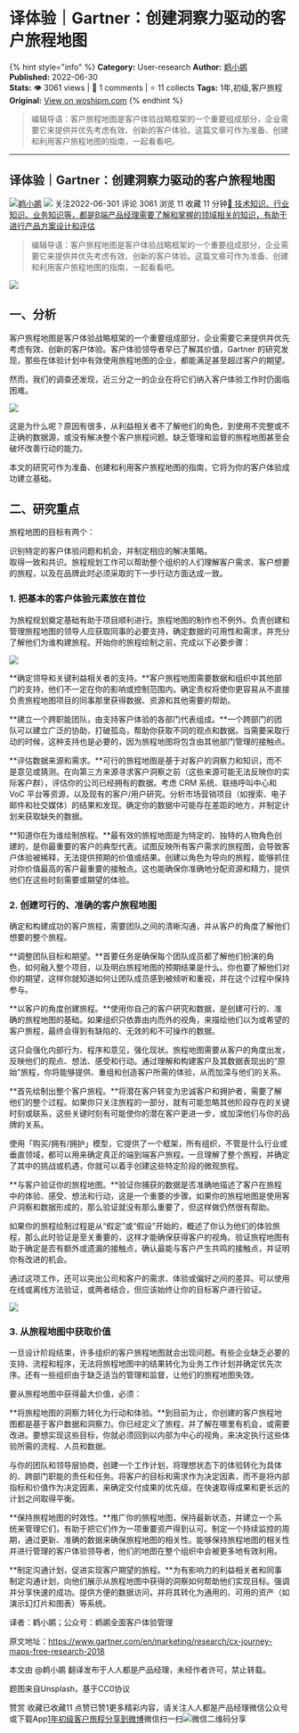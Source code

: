 # 译体验｜Gartner：创建洞察力驱动的客户旅程地图
{% hint style="info" %}
**Category:** User-research
**Author:** [鹈小鹕](https://www.woshipm.com/u/1151329)
**Published:** 2022-06-30  
**Stats:** 👁️ 3061 views | 💬 1 comments | ⭐ 11 collects
**Tags:** 1年,初级,客户旅程
**Original:** [View on woshipm.com](https://www.woshipm.com/user-research/5506470.html)
{% endhint %}
> 编辑导语：客户旅程地图是客户体验战略框架的一个重要组成部分，企业需要它来提供并优先考虑有效、创新的客户体验。这篇文章可作为准备、创建和利用客户旅程地图的指南，一起看看吧。

---

## 译体验｜Gartner：创建洞察力驱动的客户旅程地图

[![](https://image.woshipm.com/wp-files/2020/09/0wW7Dmez75yNapIBiWT8.jpg!/both/72x72)](https://www.woshipm.com/u/1151329)[鹈小鹕](https://www.woshipm.com/u/1151329) ![](https://static.woshipm.com/tag/1122_1@2x.png) 关注2022-06-301 评论 3061 浏览 11 收藏 11 分钟[🔗 技术知识、行业知识、业务知识等，都是B端产品经理需要了解和掌握的领域相关的知识，有助于进行产品方案设计和评估](https://ke.qidianla.com/courses/bcpm)

> 编辑导语：客户旅程地图是客户体验战略框架的一个重要组成部分，企业需要它来提供并优先考虑有效、创新的客户体验。这篇文章可作为准备、创建和利用客户旅程地图的指南，一起看看吧。

![](https://image.yunyingpai.com/wp/2022/06/TDOWIyF3NJpxwbimECYe.jpg)

## 一、分析

客户旅程地图是客户体验战略框架的一个重要组成部分，企业需要它来提供并优先考虑有效、创新的客户体验。客户体验领导者早已了解其价值，Gartner 的研究发现，那些在体验计划中有效使用旅程地图的企业，都能满足甚至超过客户的期望。

然而，我们的调查还发现，近三分之一的企业在将它们纳入客户体验工作时仍面临困难。

![](https://image.yunyingpai.com/wp/2022/06/CRcSTiD3fcMyLzbwlitC.png)

这是为什么呢？原因有很多，从利益相关者不了解他们的角色，到使用不完整或不正确的数据源，或没有解决整个客户旅程问题。缺乏管理和监督的旅程地图甚至会破坏改善行动的能力。

本文的研究可作为准备、创建和利用客户旅程地图的指南，它将为你的客户体验成功建立基础。

## 二、研究重点

旅程地图的目标有两个：

识别特定的客户体验问题和机会，并制定相应的解决策略。  
取得一致和共识。旅程规划工作可以帮助整个组织的人们理解客户需求、客户想要的旅程，以及在品牌此时必须采取的下一步行动方面达成一致。

### 1\. 把基本的客户体验元素放在首位

为旅程规划奠定基础有助于项目顺利进行。旅程地图的制作也不例外。负责创建和管理旅程地图的领导人应获取同事的必要支持，确定数据的可用性和需求，并充分了解他们为谁构建旅程。开始你的旅程绘制之前，完成以下必要步骤：

![](https://image.yunyingpai.com/wp/2022/06/4kBJrxf5YQ5q5ALwBrgV.png)

**确定领导和关键利益相关者的支持。**客户旅程地图需要数据和组织中其他部门的支持，他们不一定在你的影响或控制范围内。确定责权将使你更容易从不直接负责旅程地图项目的同事那里获得数据、资源和其他需要的帮助。

**建立一个跨职能团队，由支持客户体验的各部门代表组成。**一个跨部门的团队可以建立广泛的协助，打破孤岛，帮助你获取不同的观点和数据。当需要采取行动的时候，这种支持也是必要的，因为旅程地图将包含由其他部门管理的接触点。

**评估数据来源和需求。**可行的旅程地图是基于对客户的洞察力和知识，而不是意见或猜测。在向第三方来源寻求客户洞察之前（这些来源可能无法反映你的实际客户群），评估你的公司已经拥有的数据。考虑 CRM 系统、联络呼叫中心和 VoC 平台等资源，以及现有的客户/用户研究。分析市场营销项目（如搜索、电子邮件和社交媒体）的结果和发现。确定你的数据中可能存在差距的地方，并制定计划来获取缺失的数据。

**知道你在为谁绘制旅程。**最有效的旅程地图是为特定的、独特的人物角色创建的，是你最重要的客户的典型代表。试图反映所有客户需求的旅程图，会导致客户体验被稀释，无法提供预期的价值或结果。创建以角色为导向的旅程，能够抓住对你价值最高的客户最重要的接触点。这也能确保你准确地分配资源和精力，提供他们在这些时刻需要或期望的体验。

### 2\. 创建可行的、准确的客户旅程地图

确定和构建成功的客户旅程，需要团队之间的清晰沟通，并从客户的角度了解他们想要的整个旅程。

**调整团队目标和期望。**首要任务是确保每个团队成员都了解他们扮演的角色，如何融入整个项目，以及明白旅程地图的预期结果是什么。你也要了解他们对你的期望，这样你就知道如何让团队成员感到被倾听和重视，并在这个过程中保持参与。

**以客户的角度创建旅程。**使用你自己的客户研究和数据，是创建可行的、准确的旅程地图的基础。如果组织只依靠由内而外的视角，来描绘他们以为或希望的客户旅程，最终会得到有缺陷的、无效的和不可操作的数据。

这只会强化内部行为、程序和意见，强化现状。旅程地图需要从客户的角度出发，反映他们的观点、想法、感受和行动。通过理解和构建客户及其数据表现出的“原始”旅程，你将能够提供、重组和创造客户所需的体验，从而加深与他们的关系。

**首先绘制出整个客户旅程。**将潜在客户转变为忠诚客户和拥护者，需要了解他们的整个过程。如果你只关注旅程的一部分，就有可能忽略其他阶段存在的关键时刻或联系，这些关键时刻有可能使你的潜在客户更进一步，或加深他们与你的品牌的关系。

使用「购买/拥有/拥护」模型，它提供了一个框架，所有组织，不管是什么行业或垂直领域，都可以用来确定真正的端到端客户旅程。一旦理解了整个旅程，并确定了其中的挑战或机遇，你就可以着手创建这些特定阶段的微观旅程。

**与客户验证你的旅程地图。**验证你捕获的数据是否准确地描述了客户在旅程中的体验、感受、想法和行动，这是一个重要的步骤。如果你的旅程地图是使用客户洞察和数据形成的，那么验证就没有那么重要了，但这样做仍然很有帮助。

如果你的旅程绘制过程是从“假定”或“假设”开始的，概述了你认为他们的体验旅程，那么此时验证是至关重要的，这样才能确保获得客户的视角。验证旅程地图有助于确定是否有额外或遗漏的接触点，确认最能与客户产生共鸣的接触点，并证明你有改进的机会。

通过这项工作，还可以突出公司和客户的需求、体验或偏好之间的差异。可以使用在线或离线方法验证，或两者结合，但应该始终让你的目标客户进行验证。

![](https://image.yunyingpai.com/wp/2022/06/UmNE0t3FftSKbdpWVwxV.png)

### 3\. 从旅程地图中获取价值

一旦设计阶段结束，许多组织的客户旅程地图就会出现问题。有些企业缺乏必要的支持、流程和程序，无法将旅程地图中的结果转化为业务工作计划并确定优先次序。还有一些组织由于缺乏适当的管理和监督，让他们的旅程地图失效。

要从旅程地图中获得最大价值，必须：

**将旅程地图的洞察力转化为行动和体验。**到目前为止，你创建的客户旅程地图都是基于客户数据和洞察力。你已经定义了旅程，并了解在哪里有机会，或需要改进。要想实现这些目标，你就必须回到以内部为中心的视角，来决定执行这些体验所需的流程、人员和数据。

与你的团队和领导层协商，创建一个工作计划，将理想状态下的体验转化为具体的、跨部门职能的责任和任务。将客户的目标和需求作为决定因素，而不是将内部指标和价值作为决定因素，来确定交付成果的优先级。在快速取得成果和更长远的计划之间取得平衡。

**保持旅程地图的时效性。**推广你的旅程地图，保持最新状态，并建立一个系统来管理它们，有助于把它们作为一项重要资产得到认可。制定一个持续监控的周期，通过更新、准确的数据来确保旅程地图的相关性。能够保持旅程地图的相关性并进行管理的客户体验领导者，他们的地图在整个组织中会被更多地有效利用。

**制定沟通计划，促进实现客户期望的旅程。**为有影响力的利益相关者和同事制定沟通计划，向他们展示从旅程地图中获得的洞察如何帮助他们实现目标。强调并分享快速的成功。提供方便的数据访问，并将其转化为通用的、可用的资产（如演示幻灯片和图表）等系统。

译者：鹈小鹕；公众号：鹈鹕全面客户体验管理

原文地址：https://www.gartner.com/en/marketing/research/cx-journey-maps-free-research-2018

本文由 @鹈小鹕 翻译发布于人人都是产品经理，未经作者许可，禁止转载。

题图来自Unsplash，基于CC0协议

赞赏 收藏已收藏11 点赞已赞1更多精彩内容，请关注人人都是产品经理微信公众号或下载App[1年](https://www.woshipm.com/tag/1%e5%b9%b4)[初级](https://www.woshipm.com/tag/%e5%88%9d%e7%ba%a7)[客户旅程](https://www.woshipm.com/tag/%e5%ae%a2%e6%88%b7%e6%97%85%e7%a8%8b)[分享到微博](https://service.weibo.com/share/share.php?appkey=2775287854&title=译体验｜Gartner：创建洞察力驱动的客户旅程地图&url=https://www.woshipm.com/user-research/5506470.html&pic=https://image.yunyingpai.com/wp/2022/06/TDOWIyF3NJpxwbimECYe.jpg)微信扫一扫![微信二维码](https://api.pwmqr.com/qrcode/create/?url=https://www.woshipm.com/user-research/5506470.html)分享